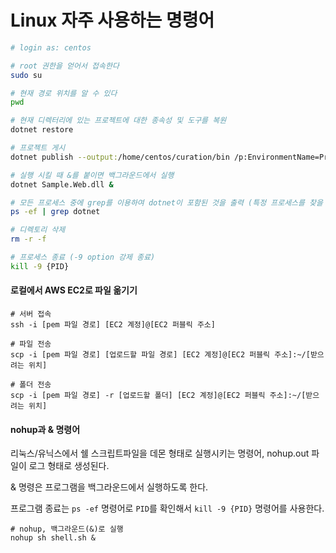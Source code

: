 # Linux 자주 사용하는 명령어

```sh
# login as: centos

# root 권한을 얻어서 접속한다
sudo su 

# 현재 경로 위치를 알 수 있다
pwd 

# 현재 디렉터리에 있는 프로젝트에 대한 종속성 및 도구를 복원
dotnet restore

# 프로젝트 게시
dotnet publish --output:/home/centos/curation/bin /p:EnvironmentName=Production

# 실행 시킬 때 &를 붙이면 백그라운드에서 실행
dotnet Sample.Web.dll &

# 모든 프로세스 중에 grep를 이용하여 dotnet이 포함된 것을 출력 (특정 프로세스를 찾을 때 주로 사용)
ps -ef | grep dotnet

# 디렉토리 삭제
rm -r -f 

# 프로세스 종료 (-9 option 강제 종료)
kill -9 {PID}
```

#### 로컬에서 AWS EC2로 파일 옮기기

```
# 서버 접속
ssh -i [pem 파일 경로] [EC2 계정]@[EC2 퍼블릭 주소]

# 파일 전송
scp -i [pem 파일 경로] [업로드할 파일 경로] [EC2 계정]@[EC2 퍼블릭 주소]:~/[받으려는 위치]

# 폴더 전송
scp -i [pem 파일 경로] -r [업로드할 폴더] [EC2 계정]@[EC2 퍼블릭 주소]:~/[받으려는 위치]
```

#### nohup과 & 명령어

리눅스/유닉스에서 쉘 스크립트파일을 데몬 형태로 실행시키는 명령어, nohup.out 파일이 로그 형태로 생성된다.

& 명령은 프로그램을 백그라운드에서 실행하도록 한다.

프로그램 종료는 `ps -ef` 명령어로 `PID`를 확인해서 `kill -9 {PID}` 명령어를 사용한다.

```
# nohup, 백그라운드(&)로 실행
nohup sh shell.sh &
```